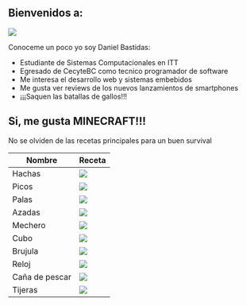 ## Bienvenidos a:

![](https://images.cooltext.com/5508554.png)

Conoceme un poco yo soy Daniel Bastidas:

- Estudiante de Sistemas Computacionales en ITT
- Egresado de CecyteBC como tecnico programador de software
- Me interesa el desarrollo web y sistemas embebidos
- Me gusta ver reviews de los nuevos lanzamientos de smartphones
- ¡¡¡Saquen las batallas de gallos!!!

## Si, me gusta MINECRAFT!!!

No se olviden de las recetas principales para un buen survival

| Nombre         | Receta |
| -------------- | ------ |
| Hachas         | ![](http://minecraftwiki.es/w/images/e/e9/CraftingAxesIOanim.gif) |
| Picos          | ![](http://minecraftwiki.es/w/images/2/25/CraftingPickaxesIOanim.gif) |
| Palas          | ![](http://minecraftwiki.es/w/images/c/cf/CraftingShovelsIOanim.gif) |
| Azadas         | ![](http://minecraftwiki.es/w/images/1/15/CraftingHoesIOanim.gif) |
| Mechero        | ![](http://minecraftwiki.es/w/images/e/e0/Flintsteel2.JPG) |
| Cubo           | ![](http://minecraftwiki.es/w/images/3/33/Balde.JPG) |
| Brujula        | ![](http://minecraftwiki.es/w/images/c/cd/Brujula.JPG) |
| Reloj          | ![](http://minecraftwiki.es/w/images/2/2e/Reloj.JPG) |
| Caña de pescar | ![](http://minecraftwiki.es/w/images/0/01/Ca%C3%B1a.JPG) |
| Tijeras        | ![](http://minecraftwiki.es/w/images/7/71/Podadora.JPG) |
